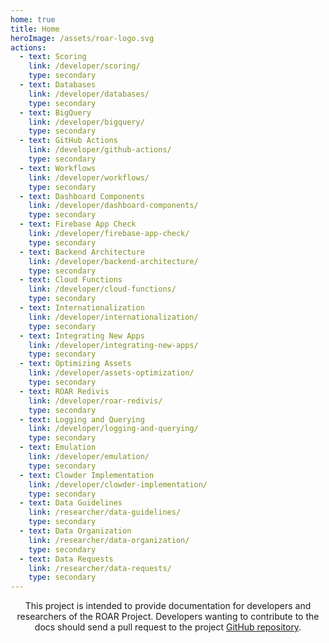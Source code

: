 ```yaml
---
home: true
title: Home
heroImage: /assets/roar-logo.svg
actions:
  - text: Scoring
    link: /developer/scoring/
    type: secondary
  - text: Databases
    link: /developer/databases/
    type: secondary
  - text: BigQuery
    link: /developer/bigquery/
    type: secondary
  - text: GitHub Actions
    link: /developer/github-actions/
    type: secondary
  - text: Workflows
    link: /developer/workflows/
    type: secondary
  - text: Dashboard Components
    link: /developer/dashboard-components/
    type: secondary
  - text: Firebase App Check
    link: /developer/firebase-app-check/
    type: secondary
  - text: Backend Architecture
    link: /developer/backend-architecture/
    type: secondary
  - text: Cloud Functions
    link: /developer/cloud-functions/
    type: secondary
  - text: Internationalization
    link: /developer/internationalization/
    type: secondary
  - text: Integrating New Apps
    link: /developer/integrating-new-apps/
    type: secondary
  - text: Optimizing Assets
    link: /developer/assets-optimization/
    type: secondary
  - text: ROAR Redivis
    link: /developer/roar-redivis/
    type: secondary
  - text: Logging and Querying
    link: /developer/logging-and-querying/
    type: secondary
  - text: Emulation
    link: /developer/emulation/
    type: secondary
  - text: Clowder Implementation
    link: /developer/clowder-implementation/
    type: secondary
  - text: Data Guidelines
    link: /researcher/data-guidelines/
    type: secondary
  - text: Data Organization
    link: /researcher/data-organization/
    type: secondary
  - text: Data Requests
    link: /researcher/data-requests/
    type: secondary
---
```


<p style="text-align: center;">This project is intended to provide documentation for developers and researchers of the ROAR Project. Developers wanting to contribute to the docs should send a pull request to the project <a href="https://github.com/yeatmanlab/roar-docs" target="_blank">GitHub repository</a>.</p>
